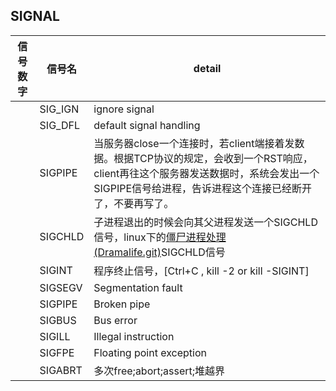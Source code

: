 ## SIGNAL
|信号数字|信号名|detail|
|--|--|--|
||SIG_IGN|ignore signal|
||SIG_DFL|default signal handling|
||SIGPIPE|当服务器close一个连接时，若client端接着发数据。根据TCP协议的规定，会收到一个RST响应，client再往这个服务器发送数据时，系统会发出一个SIGPIPE信号给进程，告诉进程这个连接已经断开了，不要再写了。|
||SIGCHLD|子进程退出的时候会向其父进程发送一个SIGCHLD信号，linux下的[僵尸进程处理(Dramalife.git)](https://github.com/Dramalife/note/blob/master/thread/child_signal.md)SIGCHLD信号|
||SIGINT|程序终止信号，\[Ctrl+C , kill -2 or kill -SIGINT\]|
||SIGSEGV|Segmentation fault|
||SIGPIPE|Broken pipe|
||SIGBUS|Bus error|
||SIGILL|Illegal instruction|
||SIGFPE|Floating point exception|
||SIGABRT|多次free;abort;assert;堆越界|
